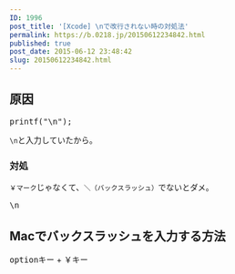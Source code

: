 ```yaml
---
ID: 1996
post_title: '[Xcode] \nで改行されない時の対処法'
permalink: https://b.0218.jp/20150612234842.html
published: true
post_date: 2015-06-12 23:48:42
slug: 20150612234842.html
---
```

<h2>原因</h2>
<pre>printf("\n");</pre>

<p><code>\n</code>と入力していたから。</p>

<h3>対処</h3>
<p><code>￥マーク</code>じゃなくて、<code>＼（バックスラッシュ）</code>でないとダメ。</p>

<pre>\n</pre>

<h2>Macでバックスラッシュを入力する方法</h2>
<p><kbd>optionキー</kbd> + <kbd>￥キー</kbd></p>